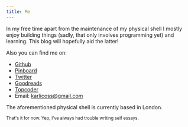 ```yaml
---
title: Me
---
```

In my free time apart from the maintenance of my physical shell I mostly enjoy building things (sadly, that only involves programming yet) and learning.
This blog will hopefully aid the latter!

Also you can find me on:

* [Github](https://github.com/karlicoss)
* [Pinboard](https://pinboard.in/u:karlicoss)
* [Twitter](https://twitter.com/karlicoss)
* [Goodreads](https://www.goodreads.com/user/show/22191391-dima-gerasimov)
* [Topcoder](https://www.topcoder.com/members/karlicos)
* Email: [karlicoss@gmail.com](mailto:karlicoss@gmail.com)

The aforementioned physical shell is currently based in London.

<small>That's it for now. Yep, I've always had trouble writing self essays.</small>
